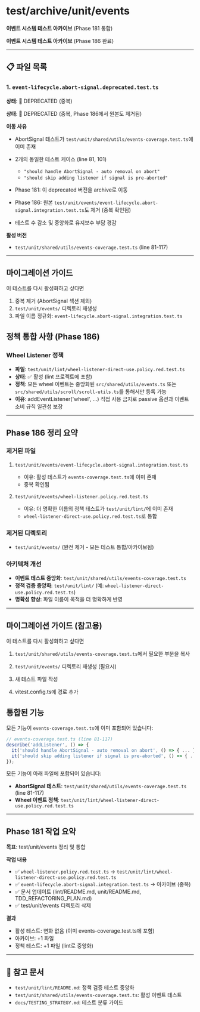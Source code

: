 # test/archive/unit/events

**이벤트 시스템 테스트 아카이브** (Phase 181 통합)

**이벤트 시스템 테스트 아카이브** (Phase 186 완료)

---

## 📋 파일 목록

### 1. `event-lifecycle.abort-signal.deprecated.test.ts`

**상태**: 🔴 DEPRECATED (중복)

**상태**: 🔴 DEPRECATED (중복, Phase 186에서 원본도 제거됨)

**이동 사유**

- AbortSignal 테스트가 `test/unit/shared/utils/events-coverage.test.ts`에 이미
  존재
- 2개의 동일한 테스트 케이스 (line 81, 101)
  - `"should handle AbortSignal - auto removal on abort"`
  - `"should skip adding listener if signal is pre-aborted"`
- Phase 181: 이 deprecated 버전을 archive로 이동
- Phase 186: 원본
  `test/unit/events/event-lifecycle.abort-signal.integration.test.ts`도 제거
  (중복 확인됨)

- 테스트 수 감소 및 중앙화로 유지보수 부담 경감

**활성 버전**

- `test/unit/shared/utils/events-coverage.test.ts` (line 81-117)

---

## 마이그레이션 가이드

이 테스트를 다시 활성화하고 싶다면

1. 중복 제거 (AbortSignal 섹션 제외)
2. `test/unit/events/` 디렉토리 재생성
3. 파일 이름 정규화: `event-lifecycle.abort-signal.integration.test.ts`

## 정책 통합 사항 (Phase 186)

### Wheel Listener 정책

- **파일**: `test/unit/lint/wheel-listener-direct-use.policy.red.test.ts`
- **상태**: ✅ 활성 (lint 프로젝트에 포함)
- **정책**: 모든 wheel 이벤트는 중앙화된 `src/shared/utils/events.ts` 또는
  `src/shared/utils/scroll/scroll-utils.ts`를 통해서만 등록 가능
- **이유**: addEventListener('wheel', ...) 직접 사용 금지로 passive 옵션과
  이벤트 소비 규칙 일관성 보장

---

## Phase 186 정리 요약

### 제거된 파일

1. `test/unit/events/event-lifecycle.abort-signal.integration.test.ts`
   - 이유: 활성 테스트가 `events-coverage.test.ts`에 이미 존재
   - 중복 확인됨

2. `test/unit/events/wheel-listener.policy.red.test.ts`
   - 이유: 더 명확한 이름의 정책 테스트가 `test/unit/lint/`에 이미 존재
   - `wheel-listener-direct-use.policy.red.test.ts`로 통합

### 제거된 디렉토리

- `test/unit/events/` (완전 제거 - 모든 테스트 통합/아카이브됨)

### 아키텍처 개선

- **이벤트 테스트 중앙화**: `test/unit/shared/utils/events-coverage.test.ts`
- **정책 검증 중앙화**: `test/unit/lint/` (예:
  `wheel-listener-direct-use.policy.red.test.ts`)
- **명확성 향상**: 파일 이름이 목적을 더 명확하게 반영

---

## 마이그레이션 가이드 (참고용)

이 테스트를 다시 활성화하고 싶다면

1. `test/unit/shared/utils/events-coverage.test.ts`에서 필요한 부분을 복사
2. `test/unit/events/` 디렉토리 재생성 (필요시)
3. 새 테스트 파일 작성

4. vitest.config.ts에 경로 추가

## 통합된 기능

모든 기능이 `events-coverage.test.ts`에 이미 포함되어 있습니다:

```typescript
// events-coverage.test.ts (line 81-117)
describe('addListener', () => {
  it('should handle AbortSignal - auto removal on abort', () => { ... });
  it('should skip adding listener if signal is pre-aborted', () => { ... });
});
```

모든 기능이 아래 파일에 포함되어 있습니다:

- **AbortSignal 테스트**: `test/unit/shared/utils/events-coverage.test.ts` (line
  81-117)
- **Wheel 이벤트 정책**:
  `test/unit/lint/wheel-listener-direct-use.policy.red.test.ts`

---

## Phase 181 작업 요약

**목표**: test/unit/events 정리 및 통합

**작업 내용**

- ✅ `wheel-listener.policy.red.test.ts` →
  `test/unit/lint/wheel-listener-direct-use.policy.red.test.ts`
- ✅ `event-lifecycle.abort-signal.integration.test.ts` → 아카이브 (중복)
- ✅ 문서 업데이트 (lint/README.md, unit/README.md, TDD_REFACTORING_PLAN.md)
- ✅ test/unit/events 디렉토리 삭제

**결과**

- 활성 테스트: 변화 없음 (이미 events-coverage.test.ts에 포함)
- 아카이브: +1 파일
- 정책 테스트: +1 파일 (lint로 중앙화)

---

## 📝 참고 문서

- `test/unit/lint/README.md`: 정책 검증 테스트 중앙화
- `test/unit/shared/utils/events-coverage.test.ts`: 활성 이벤트 테스트
- `docs/TESTING_STRATEGY.md`: 테스트 분류 가이드
